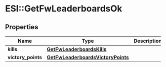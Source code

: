 # ESI::GetFwLeaderboardsOk

## Properties
Name | Type | Description | Notes
------------ | ------------- | ------------- | -------------
**kills** | [**GetFwLeaderboardsKills**](GetFwLeaderboardsKills.md) |  | 
**victory_points** | [**GetFwLeaderboardsVictoryPoints**](GetFwLeaderboardsVictoryPoints.md) |  | 


